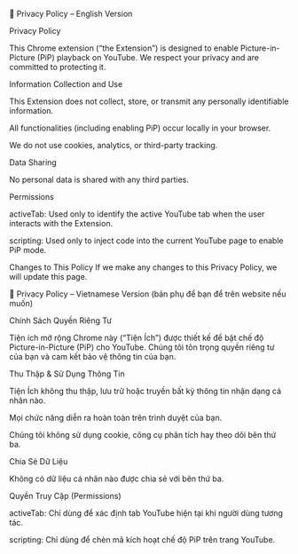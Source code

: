 📄 Privacy Policy – English Version

Privacy Policy

This Chrome extension (“the Extension”) is designed to enable Picture-in-Picture (PiP) playback on YouTube. We respect your privacy and are committed to protecting it.

Information Collection and Use

This Extension does not collect, store, or transmit any personally identifiable information.

All functionalities (including enabling PiP) occur locally in your browser.

We do not use cookies, analytics, or third-party tracking.

Data Sharing

No personal data is shared with any third parties.

Permissions

activeTab: Used only to identify the active YouTube tab when the user interacts with the Extension.

scripting: Used only to inject code into the current YouTube page to enable PiP mode.

Changes to This Policy
If we make any changes to this Privacy Policy, we will update this page.

📄 Privacy Policy – Vietnamese Version (bản phụ để bạn để trên website nếu muốn)

Chính Sách Quyền Riêng Tư

Tiện ích mở rộng Chrome này (“Tiện Ích”) được thiết kế để bật chế độ Picture-in-Picture (PiP) cho YouTube. Chúng tôi tôn trọng quyền riêng tư của bạn và cam kết bảo vệ thông tin của bạn.

Thu Thập & Sử Dụng Thông Tin

Tiện Ích không thu thập, lưu trữ hoặc truyền bất kỳ thông tin nhận dạng cá nhân nào.

Mọi chức năng diễn ra hoàn toàn trên trình duyệt của bạn.

Chúng tôi không sử dụng cookie, công cụ phân tích hay theo dõi bên thứ ba.

Chia Sẻ Dữ Liệu

Không có dữ liệu cá nhân nào được chia sẻ với bên thứ ba.

Quyền Truy Cập (Permissions)

activeTab: Chỉ dùng để xác định tab YouTube hiện tại khi người dùng tương tác.

scripting: Chỉ dùng để chèn mã kích hoạt chế độ PiP trên trang YouTube.